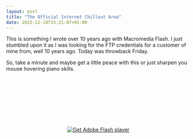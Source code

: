```yaml
---
layout: post
title: "The Official Internet Chillout Area"
date: 2015-12-18T15:21:07+01:00
---
```


This is something I wrote over 10 years ago with Macromedia Flash. I just stumbled upon it as I was looking for the FTP credentials for a customer of mine from, well 10 years ago.
Today was throwback Friday.

So, take a minute and maybe get a little peace with this or just sharpen you mouse hovering piano skills.

<div style="text-align: center; margin: 150px 0;">
  <object classid="clsid:D27CDB6E-AE6D-11cf-96B8-444553540000" width="250" height="60" title="buttons" align="middle">
    <param name="movie" value="/assets/buttons.swf"/>
    <!--[if !IE]>-->
    <object type="application/x-shockwave-flash" data="/assets/buttons.swf" width="250" height="60">
    <param name="movie" value="/assets/buttons.swf"/>
    <!--<![endif]-->
    <a href="http://www.adobe.com/go/getflash">
      <img src="http://www.adobe.com/images/shared/download_buttons/get_flash_player.gif" alt="Get Adobe Flash player"/>
    </a>
    <!--[if !IE]>-->
    </object>
    <!--<![endif]-->
  </object>
</div>
